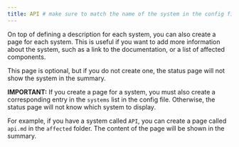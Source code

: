 ```yaml
---
title: API # make sure to match the name of the system in the config file
---
```


On top of defining a description for each system, you can also create a page for each system. This is useful if you want to add more information about the system, such as a link to the documentation, or a list of affected components.

This page is optional, but if you do not create one, the status page will not show the system in the summary.

**IMPORTANT:** If you create a page for a system, you must also create a corresponding entry in the `systems` list in the config file. Otherwise, the status page will not know which system to display.

For example, if you have a system called `API`, you can create a page called `api.md` in the `affected` folder. The content of the page will be shown in the summary.

